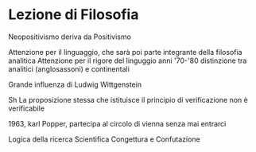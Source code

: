 # Lezione di Filosofia

Neopositivismo deriva da Positivismo

Attenzione per il linguaggio, che sarà poi parte integrante della filosofia analitica
Attenzione per il rigore del linguggio
anni '70-'80 distinzione tra analitici (anglosassoni) e continentali

Grande influenza di Ludwig Wittgenstein

Sh
La proposizione stessa che istituisce il principio di verificazione non è verificabile

1963, karl Popper, partecipa al circolo di vienna senza mai entrarci


Logica della ricerca Scientifica
Congettura e Confutazione
<!--stackedit_data:
eyJoaXN0b3J5IjpbLTczNjU5MjUyNV19
-->